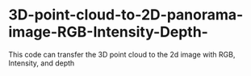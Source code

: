 # 3D-point-cloud-to-2D-panorama-image-RGB-Intensity-Depth-
This code can transfer the 3D point cloud to the 2d image with RGB, Intensity, and depth
